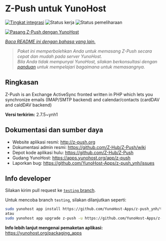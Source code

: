 <!--
N.B.: README ini dibuat secara otomatis oleh <https://github.com/YunoHost/apps/tree/master/tools/readme_generator>
Ini TIDAK boleh diedit dengan tangan.
-->

# Z-Push untuk YunoHost

[![Tingkat integrasi](https://apps.yunohost.org/badge/integration/z-push)](https://ci-apps.yunohost.org/ci/apps/z-push/)
![Status kerja](https://apps.yunohost.org/badge/state/z-push)
![Status pemeliharaan](https://apps.yunohost.org/badge/maintained/z-push)

[![Pasang Z-Push dengan YunoHost](https://install-app.yunohost.org/install-with-yunohost.svg)](https://install-app.yunohost.org/?app=z-push)

*[Baca README ini dengan bahasa yang lain.](./ALL_README.md)*

> *Paket ini memperbolehkan Anda untuk memasang Z-Push secara cepat dan mudah pada server YunoHost.*  
> *Bila Anda tidak mempunyai YunoHost, silakan berkonsultasi dengan [panduan](https://yunohost.org/install) untuk mempelajari bagaimana untuk memasangnya.*

## Ringkasan

Z-Push is an Exchange ActiveSync fronted written in PHP which lets you synchronize emails (IMAP/SMTP backend) and calendar/contacts (cardDAV and caldDAV backend)


**Versi terkirim:** 2.7.5~ynh1
## Dokumentasi dan sumber daya

- Website aplikasi resmi: <http://z-push.org>
- Dokumentasi admin resmi: <https://github.com/Z-Hub/Z-Push/wiki>
- Depot kode aplikasi hulu: <https://github.com/Z-Hub/Z-Push>
- Gudang YunoHost: <https://apps.yunohost.org/app/z-push>
- Laporkan bug: <https://github.com/YunoHost-Apps/z-push_ynh/issues>

## Info developer

Silakan kirim pull request ke [`testing` branch](https://github.com/YunoHost-Apps/z-push_ynh/tree/testing).

Untuk mencoba branch `testing`, silakan dilanjutkan seperti:

```bash
sudo yunohost app install https://github.com/YunoHost-Apps/z-push_ynh/tree/testing --debug
atau
sudo yunohost app upgrade z-push -u https://github.com/YunoHost-Apps/z-push_ynh/tree/testing --debug
```

**Info lebih lanjut mengenai pemaketan aplikasi:** <https://yunohost.org/packaging_apps>

